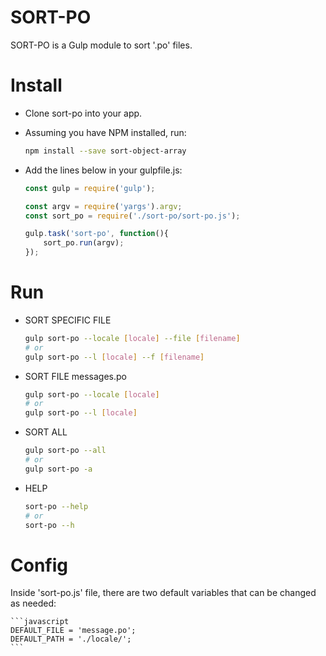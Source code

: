 # SORT-PO
SORT-PO is a Gulp module to sort '.po' files.

# Install
* Clone sort-po into your app.

* Assuming you have NPM installed, run:
    ```bash
    npm install --save sort-object-array
    ```
    
* Add the lines below in your gulpfile.js:

    ```javascript
    const gulp = require('gulp');

    const argv = require('yargs').argv;
    const sort_po = require('./sort-po/sort-po.js');

    gulp.task('sort-po', function(){
        sort_po.run(argv);
    });
    ```

# Run
* SORT SPECIFIC FILE
    ```bash
    gulp sort-po --locale [locale] --file [filename]
    # or
    gulp sort-po --l [locale] --f [filename]
    ```

* SORT FILE messages.po
    ```bash
    gulp sort-po --locale [locale]
    # or
    gulp sort-po --l [locale]
    ```

* SORT ALL
    ```bash
    gulp sort-po --all
    # or
    gulp sort-po -a
    ```

* HELP
    ```bash
    sort-po --help
    # or
    sort-po --h
    ```

# Config
Inside 'sort-po.js' file, there are two default variables that can be changed as needed:

    ```javascript
    DEFAULT_FILE = 'message.po';
    DEFAULT_PATH = './locale/';
    ```